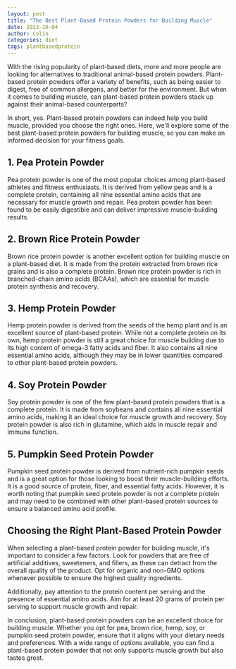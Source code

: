 ```yaml
---
layout: post
title: "The Best Plant-Based Protein Powders for Building Muscle"
date: 2023-10-04
author: Colin
categories: diet
tags: plantbasedprotein
---
```


With the rising popularity of plant-based diets, more and more people are looking for alternatives to traditional animal-based protein powders. Plant-based protein powders offer a variety of benefits, such as being easier to digest, free of common allergens, and better for the environment. But when it comes to building muscle, can plant-based protein powders stack up against their animal-based counterparts?

In short, yes. Plant-based protein powders can indeed help you build muscle, provided you choose the right ones. Here, we'll explore some of the best plant-based protein powders for building muscle, so you can make an informed decision for your fitness goals.

## 1. Pea Protein Powder

Pea protein powder is one of the most popular choices among plant-based athletes and fitness enthusiasts. It is derived from yellow peas and is a complete protein, containing all nine essential amino acids that are necessary for muscle growth and repair. Pea protein powder has been found to be easily digestible and can deliver impressive muscle-building results.

## 2. Brown Rice Protein Powder

Brown rice protein powder is another excellent option for building muscle on a plant-based diet. It is made from the protein extracted from brown rice grains and is also a complete protein. Brown rice protein powder is rich in branched-chain amino acids (BCAAs), which are essential for muscle protein synthesis and recovery.

## 3. Hemp Protein Powder

Hemp protein powder is derived from the seeds of the hemp plant and is an excellent source of plant-based protein. While not a complete protein on its own, hemp protein powder is still a great choice for muscle building due to its high content of omega-3 fatty acids and fiber. It also contains all nine essential amino acids, although they may be in lower quantities compared to other plant-based protein powders.

## 4. Soy Protein Powder

Soy protein powder is one of the few plant-based protein powders that is a complete protein. It is made from soybeans and contains all nine essential amino acids, making it an ideal choice for muscle growth and recovery. Soy protein powder is also rich in glutamine, which aids in muscle repair and immune function.

## 5. Pumpkin Seed Protein Powder

Pumpkin seed protein powder is derived from nutrient-rich pumpkin seeds and is a great option for those looking to boost their muscle-building efforts. It is a good source of protein, fiber, and essential fatty acids. However, it is worth noting that pumpkin seed protein powder is not a complete protein and may need to be combined with other plant-based protein sources to ensure a balanced amino acid profile.

## Choosing the Right Plant-Based Protein Powder

When selecting a plant-based protein powder for building muscle, it's important to consider a few factors. Look for powders that are free of artificial additives, sweeteners, and fillers, as these can detract from the overall quality of the product. Opt for organic and non-GMO options whenever possible to ensure the highest quality ingredients.

Additionally, pay attention to the protein content per serving and the presence of essential amino acids. Aim for at least 20 grams of protein per serving to support muscle growth and repair.

In conclusion, plant-based protein powders can be an excellent choice for building muscle. Whether you opt for pea, brown rice, hemp, soy, or pumpkin seed protein powder, ensure that it aligns with your dietary needs and preferences. With a wide range of options available, you can find a plant-based protein powder that not only supports muscle growth but also tastes great.